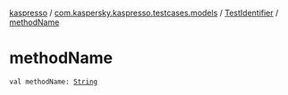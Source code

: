 [kaspresso](../../index.md) / [com.kaspersky.kaspresso.testcases.models](../index.md) / [TestIdentifier](index.md) / [methodName](./method-name.md)

# methodName

`val methodName: `[`String`](https://kotlinlang.org/api/latest/jvm/stdlib/kotlin/-string/index.html)